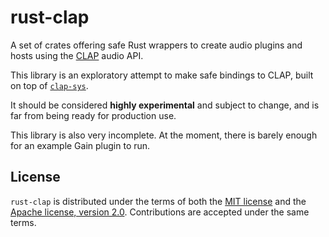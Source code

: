 # rust-clap

A set of crates offering safe Rust wrappers to create audio plugins and hosts using the [CLAP](https://github.com/free-audio/clap) audio API.

This library is an exploratory attempt to make safe bindings to CLAP, built on top of [`clap-sys`](https://github.com/prokopyl/clap-sys).

It should be considered **highly experimental** and subject to change, and is far from being ready for production use.

This library is also very incomplete. At the moment, there is barely enough for an example Gain plugin to run.

## License
`rust-clap` is distributed under the terms of both the [MIT license](LICENSE-MIT) and the [Apache license, version 2.0](LICENSE-APACHE).
Contributions are accepted under the same terms.